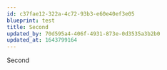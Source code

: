 ```yaml
---
id: c37fae12-322a-4c72-93b3-e60e40ef3e05
blueprint: test
title: Second
updated_by: 70d595a4-406f-4931-873e-0d3535a3b2b0
updated_at: 1643799164
---
```

Second